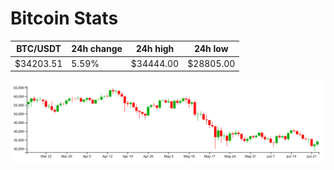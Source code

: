 # Bitcoin Stats

BTC/USDT|24h change|24h high|24h low|
|---|---|---|---|
|$34203.51|5.59%|$34444.00|$28805.00|

<img src="./chart.svg">
